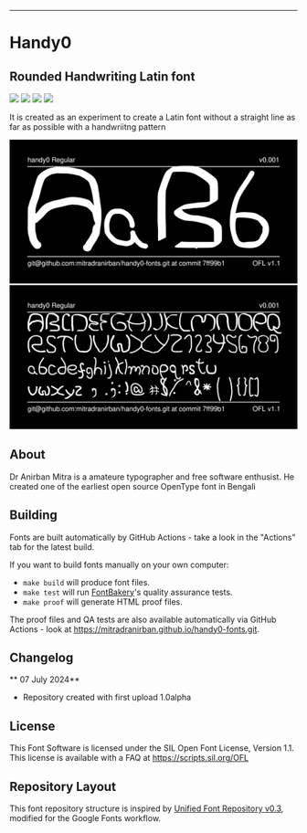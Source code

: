 ----

# Handy0 
## Rounded Handwriting Latin font

[![][Fontbakery]](https://mitradranirban.github.io/handy0-fonts/fontbakery/fontbakery-report.html)
[![][Universal]](https://mitradranirban.github.io/handy0-fonts/fontbakery/fontbakery-report.html)
[![][GF Profile]](https://mitradranirban.github.io/handy0-fonts/fontbakery/fontbakery-report.html)
[![][Shaping]](https://mitradranirban.github.io/handy0-fonts/fontbakery/fontbakery-report.html)

[Fontbakery]: https://img.shields.io/endpoint?url=https%3A%2F%2Fraw.githubusercontent.com%2Fmitradranirban%2Fhandy0-fonts%2Fgh-pages%2Fbadges%2Foverall.json
[GF Profile]: https://img.shields.io/endpoint?url=https%3A%2F%2Fraw.githubusercontent.com%2Fmitradranirban%2Fhandy0-fonts%2Fgh-pages%2Fbadges%2FGoogleFonts.json
[Outline Correctness]: https://img.shields.io/endpoint?url=https%3A%2F%2Fraw.githubusercontent.com%2Fmitradranirban%2Fhandy0-fonts%2Fgh-pages%2Fbadges%2FOutlineCorrectnessChecks.json
[Shaping]: https://img.shields.io/endpoint?url=https%3A%2F%2Fraw.githubusercontent.com%2Fmitradranirban%2Fhandy0-fonts%2Fgh-pages%2Fbadges%2FShapingChecks.json
[Universal]: https://img.shields.io/endpoint?url=https%3A%2F%2Fraw.githubusercontent.com%2Fmitradranirban%2Fhandy0-fonts%2Fgh-pages%2Fbadges%2FUniversal.json

 It is created as an experiment to create a Latin font without a straight line as far as possible with a handwriitng pattern

![Sample Image](documentation/image1.png)
![Sample Image](documentation/image2.png)

## About

Dr Anirban Mitra is a amateure typographer and free software enthusist. He created one of the earliest open source OpenType font in Bengali 

## Building

Fonts are built automatically by GitHub Actions - take a look in the "Actions" tab for the latest build.

If you want to build fonts manually on your own computer:

* `make build` will produce font files.
* `make test` will run [FontBakery](https://github.com/googlefonts/fontbakery)'s quality assurance tests.
* `make proof` will generate HTML proof files.

The proof files and QA tests are also available automatically via GitHub Actions - look at https://mitradranirban.github.io/handy0-fonts.git.

## Changelog

 ** 07 July 2024** 
 - Repository created with first upload 1.0alpha 

## License

This Font Software is licensed under the SIL Open Font License, Version 1.1.
This license is available with a FAQ at
https://scripts.sil.org/OFL

## Repository Layout

This font repository structure is inspired by [Unified Font Repository v0.3](https://github.com/unified-font-repository/Unified-Font-Repository), modified for the Google Fonts workflow.
